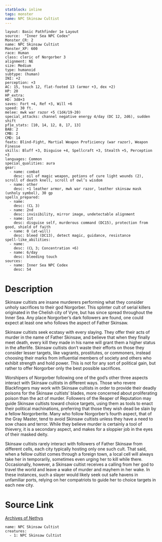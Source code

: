 ```yaml
---
statblock: inline
tags: monster
name: NPC Skinsaw Cultist
---
```

```statblock
layout: Basic Pathfinder 1e Layout
source:  "Inner Sea NPC Codex"
Monster_CR: 2
name: NPC Skinsaw Cultist
Monster_XP: 600
race: Human
class: cleric of Norgorber 3
alignment: NE
size: Medium
type: humanoid
subtype: (human)
INI: +2
perception: +3
AC: 15, touch 12, flat-footed 13 (armor +3, dex +2)
HP: 20
HP_extra: 
HD: 3d8+3
saves: Fort +4, Ref +3, Will +6
speed: 30 ft.
melee: mwk war razor +5 (1d4/19-20)
special_attacks: channel negative energy 4/day (DC 12, 2d6), sudden shift
pf1e_stats: [10, 14, 12, 8, 17, 13]
BAB: 2
CMB: 2
CMD: 14
feats: Blind-Fight, Martial Weapon Proficiency (war razor), Weapon Finesse
skills: Bluff +3, Disguise +4, Spellcraft +3, Stealth +5, Perception +3
languages: Common
special_qualities: aura
gear:
  - name: combat
    desc: oil of magic weapon, potions of cure light wounds (2), scroll of death knell, scroll of owl’s wisdom
  - name: other
    desc: +1 leather armor, mwk war razor, leather skinsaw mask (unholy symbol), 30 gp
spells_prepared:
  - name:
    desc: (CL 3)
  - name: 2nd
    desc: invisibility, mirror image, undetectable alignment
  - name: 1st
    desc: disguise self, murderous command (DC15), protection from good, shield of faith
  - name: 0 (at-will)
    desc: bleed (DC13), detect magic, guidance, resistance
spell-like_abilities:
  - name:
    desc: (CL 3; Concentration +6)
  - name: 6/day
    desc: bleeding touch
sources:
  - name: Inner Sea NPC Codex
    desc: 54
```
# Description
Skinsaw cultists are insane murderers performing what they consider unholy sacrifices to their god Norgorber. This splinter cult of serial killers originated in the Chelish city of Vyre, but has since spread throughout the Inner Sea. Any place Norgorber’s dark followers are found, one could expect at least one who follows the aspect of Father Skinsaw.

Skinsaw cultists seek ecstasy with every slaying. They offer their acts of murder in the name of Father Skinsaw, and believe that when they finally meet death, every kill they made in his name will grant them a higher status in the afterlife. Skinsaw cultists don’t waste their efforts on those they consider lesser targets, like vagrants, prostitutes, or commoners, instead choosing their marks from influential members of society and others who exhibit strength and hold power. This is not for any sort of political gain, but rather to offer Norgorber only the best possible sacrifices.

Worshipers of Norgorber following one of the god’s other three aspects interact with Skinsaw cultists in different ways. Those who revere Blackfingers may work with Skinsaw cultists in order to provide their deadly poisons for the Skinsaw cultists’ blades, more concerned about proliferating poison than the act of murder. Followers of the Reaper of Reputation may guide Skinsaw cultists toward choice targets, using them as tools to enact their political machinations, preferring that those they wish dead be slain by a fellow Norgorberite. Many who follow Norgorber’s fourth aspect, that of the Gray Master, tend to avoid Skinsaw cultists unless they have a need to sow chaos and terror. While they believe murder is certainly a tool of thievery, it is a secondary aspect, and makes for a sloppier job in the eyes of their masked deity.

Skinsaw cultists rarely interact with followers of Father Skinsaw from different cells, each city typically hosting only one such cult. That said, when a fellow cultist comes through a foreign town, a local cell will always take her in temporarily, sometimes even urging her to kill while there. Occasionally, however, a Skinsaw cultist receives a calling from her god to travel the world and leave a wake of murder and mayhem in her wake. In these instances, such a slayer would likely seek out safe havens in unfamiliar ports, relying on her compatriots to guide her to choice targets in each new city.
# Source Link
[Archives of Nethys](https://aonprd.com/NPCDisplay.aspx?ItemName=Skinsaw%20Cultist)
```encounter-table
name: NPC Skinsaw Cultist
creatures:
  - 1: NPC Skinsaw Cultist
```
